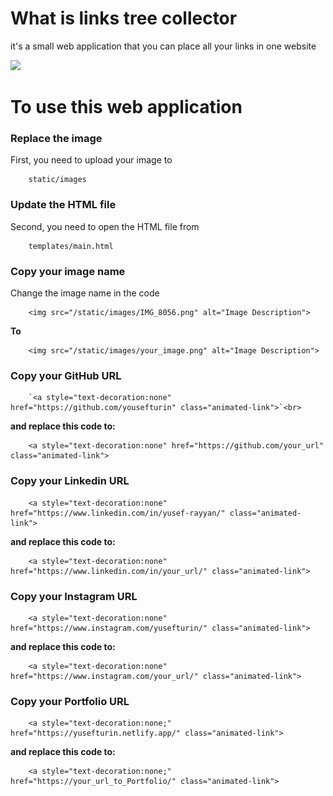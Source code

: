 # What is links tree collector
it's a small web application that you can place all your links in one website

<img src="https://github.com/yousefturin/links_tree_collector/assets/94796673/a1a11989-ed96-4b0a-b865-b6800e91c218">

# To use this web application
### Replace the image
First, you need to upload your image to 
        
        static/images

### Update the HTML file 
Second, you need to open the HTML file from 

        templates/main.html

### Copy your image name 
Change the image name in the code 

        <img src="/static/images/IMG_8056.png" alt="Image Description">
**To**

        <img src="/static/images/your_image.png" alt="Image Description">

### Copy your GitHub URL
        `<a style="text-decoration:none" href="https://github.com/yousefturin" class="animated-link">`<br>
        
**and replace this code to:**

        <a style="text-decoration:none" href="https://github.com/your_url" class="animated-link">

### Copy your Linkedin URL

        <a style="text-decoration:none" href="https://www.linkedin.com/in/yusef-rayyan/" class="animated-link">

**and replace this code to:**

        <a style="text-decoration:none" href="https://www.linkedin.com/in/your_url/" class="animated-link">

### Copy your Instagram URL

        <a style="text-decoration:none" href="https://www.instagram.com/yusefturin/" class="animated-link">

**and replace this code to:**

        <a style="text-decoration:none" href="https://www.instagram.com/your_url/" class="animated-link">

### Copy your Portfolio URL


        <a style="text-decoration:none;" href="https://yusefturin.netlify.app/" class="animated-link">

**and replace this code to:**

        <a style="text-decoration:none;" href="https://your_url_to_Portfolio/" class="animated-link">

